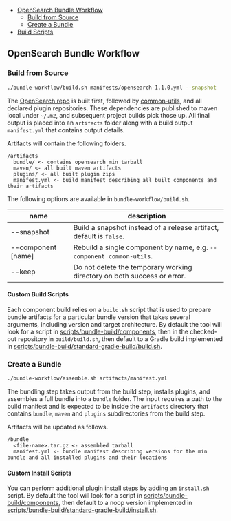 - [OpenSearch Bundle Workflow](#opensearch-bundle-workflow)
    - [Build from Source](#build-from-source)
    - [Create a Bundle](#create-a-bundle)
- [Build Scripts](#build-scripts)

## OpenSearch Bundle Workflow

### Build from Source

```bash
./bundle-workflow/build.sh manifests/opensearch-1.1.0.yml --snapshot
```

The [OpenSearch repo](https://github.com/opensearch-project/OpenSearch) is built first, followed by [common-utils](https://github.com/opensearch-project/common-utils), and all declared plugin repositories. These dependencies are published to maven local under `~/.m2`, and subsequent project builds pick those up. All final output is placed into an `artifacts` folder along with a build output `manifest.yml` that contains output details.

Artifacts will contain the following folders.

```
/artifacts
  bundle/ <- contains opensearch min tarball 
  maven/ <- all built maven artifacts
  plugins/ <- all built plugin zips
  manifest.yml <- build manifest describing all built components and their artifacts
```

The following options are available in `bundle-workflow/build.sh`.

| name               | description                                                             |
|--------------------|-------------------------------------------------------------------------|
| --snapshot         | Build a snapshot instead of a release artifact, default is `false`.     |
| --component [name] | Rebuild a single component by name, e.g. `--component common-utils`.    |
| --keep             | Do not delete the temporary working directory on both success or error. |

#### Custom Build Scripts

Each component build relies on a `build.sh` script that is used to prepare bundle artifacts for a particular bundle version that takes several arguments, including version and target architecture. By default the tool will look for a script in [scripts/bundle-build/components](scripts/bundle-build/components), then in the checked-out repository in `build/build.sh`, then default to a Gradle build implemented in [scripts/bundle-build/standard-gradle-build/build.sh](scripts/bundle-build/standard-gradle-build/build.sh).

### Create a Bundle 

```bash
./bundle-workflow/assemble.sh artifacts/manifest.yml
```

The bundling step takes output from the build step, installs plugins, and assembles a full bundle into a `bundle` folder. The input requires a path to the build manifest and is expected to be inside the `artifacts` directory that contains `bundle`, `maven` and `plugins` subdirectories from the build step.

Artifacts will be updated as follows.

```
/bundle
  <file-name>.tar.gz <- assembled tarball
  manifest.yml <- bundle manifest describing versions for the min bundle and all installed plugins and their locations
```

#### Custom Install Scripts

You can perform additional plugin install steps by adding an `install.sh` script. By default the tool will look for a script in [scripts/bundle-build/components](scripts/bundle-build/components), then default to a noop version implemented in [scripts/bundle-build/standard-gradle-build/install.sh](scripts/bundle-build/standard-gradle-build/install.sh).

